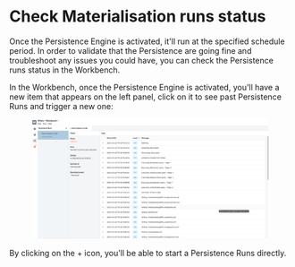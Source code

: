 # Check Materialisation runs status

Once the Persistence Engine is activated, it'll run at the specified schedule period. In order to validate that the Persistence are going fine and troubleshoot any issues you could have, you can check the Persistence runs status in the Workbench.

In the Workbench, once the Persistence Engine is activated, you'll have a new item that appears on the left panel, click on it to see past Persistence Runs and trigger a new one:

<figure><img src="../../.gitbook/assets/image (9).png" alt=""><figcaption></figcaption></figure>

By clicking on the + icon, you'll be able to start a Persistence Runs directly.
